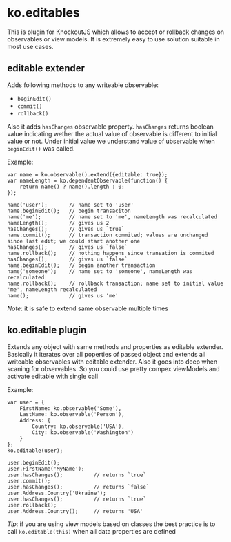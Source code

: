 ﻿ko.editables
============
This is plugin for KnockoutJS which allows to accept or rollback changes on observables or view models.
It is extremely easy to use solution suitable in most use cases.

editable extender
-----------------

Adds following methods to any writeable observable:

* `beginEdit()`
* `commit()`
* `rollback() `

Also it adds `hasChanges` observable property.
`hasChanges` returns boolean value indicating wether the actual value of observable is different to initial value or not.
Under initial value we understand value of ubservable when `beginEdit()` was called.

Example: 

    var name = ko.observable().extend({editable: true});
    var nameLength = ko.dependentObservable(function() {
        return name() ? name().length : 0;
    });

    name('user');       // name set to 'user'
    name.beginEdit();   // begin transaciton
    name('me');         // name set to 'me', nameLength was recalculated
    nameLength();       // gives us 2
    hasChanges();       // gives us `true`
    name.commit();      // transaction commited; values are unchanged since last edit; we could start another one
    hasChanges();       // gives us `false`
    name.rollback();    // nothing happens since transation is commited
    hasChanges();       // gives us `false`
    name.beginEdit();   // begin another transaction
    name('someone');    // name set to 'someone', nameLength was recalculated
    name.rollback();    // rollback transaction; name set to initial value 'me', nameLength recalculated
    name();             // gives us 'me'

*Note*: it is safe to extend same observable multiple times

ko.editable plugin
------------------

Extends any object with same methods and properties as editable extender.
Basically it iterates over all poperties of passed object and extends all writeable observables with editable extender.
Also it goes into deep when scaning for observables. So you could use pretty compex viewModels and activate editable with single call

Example:

    var user = {
        FirstName: ko.observable('Some'),
        LastName: ko.observable('Person'),
        Address: {
            Country: ko.observable('USA'),
            City: ko.observable('Washington')
        }
    };
    ko.editable(user);

    user.beginEdit();
    user.FirstName('MyName');
    user.hasChanges();          // returns `true`
    user.commit();
    user.hasChanges();          // returns `false`
    user.Address.Country('Ukraine');
    user.hasChanges();          // returns `true`
    user.rollback();
    user.Address.Country();     // returns 'USA'

*Tip*: if you are using view models based on classes the best practice is to call
`ko.editable(this)` when all data properties are defined

